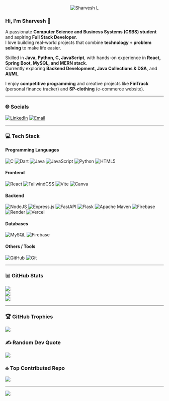 <p align="center">
  <img src="https://readme-typing-svg.herokuapp.com?font=Fira+Code&size=40&duration=3000&color=00F7FF&center=true&vCenter=true&width=600&lines=SHARVESH+L" alt="Sharvesh L"/>
</p>

### Hi, I’m Sharvesh 👋
A passionate **Computer Science and Business Systems (CSBS) student** and aspiring **Full Stack Developer**.  
I love building real-world projects that combine **technology + problem solving** to make life easier.  

Skilled in **Java, Python, C, JavaScript**, with hands-on experience in **React, Spring Boot, MySQL, and MERN stack**.  
Currently exploring **Backend Development, Java Collections & DSA**, and **AI/ML**.  

I enjoy **competitive programming** and creative projects like **FinTrack** (personal finance tracker) and **SP-clothing** (e-commerce website).  

---

### 🌐 Socials
[![LinkedIn](https://img.shields.io/badge/LinkedIn-%230077B5.svg?logo=linkedin&logoColor=white)](https://linkedin.com/in/sharvesh-l) 
[![Email](https://img.shields.io/badge/Email-D14836?logo=gmail&logoColor=white)](mailto:loganathansharvesh14@gmail.com) 

---

### 💻 Tech Stack

#### Programming Languages
![C](https://img.shields.io/badge/c-%2300599C.svg?style=plastic&logo=c&logoColor=white) 
![Dart](https://img.shields.io/badge/dart-%230175C2.svg?style=plastic&logo=dart&logoColor=white) 
![Java](https://img.shields.io/badge/java-%23ED8B00.svg?style=plastic&logo=openjdk&logoColor=white) 
![JavaScript](https://img.shields.io/badge/javascript-%23323330.svg?style=plastic&logo=javascript&logoColor=%23F7DF1E) 
![Python](https://img.shields.io/badge/python-3670A0?style=plastic&logo=python&logoColor=ffdd54) 
![HTML5](https://img.shields.io/badge/html5-%23E34F26.svg?style=plastic&logo=html5&logoColor=white)

#### Frontend
![React](https://img.shields.io/badge/react-%2320232a.svg?style=plastic&logo=react&logoColor=%2361DAFB) 
![TailwindCSS](https://img.shields.io/badge/tailwindcss-%2338B2AC.svg?style=plastic&logo=tailwind-css&logoColor=white) 
![Vite](https://img.shields.io/badge/vite-%23646CFF.svg?style=plastic&logo=vite&logoColor=white) 
![Canva](https://img.shields.io/badge/Canva-%2300C4CC.svg?style=plastic&logo=Canva&logoColor=white)

#### Backend
![NodeJS](https://img.shields.io/badge/node.js-6DA55F?style=plastic&logo=node.js&logoColor=white) 
![Express.js](https://img.shields.io/badge/express.js-%23404d59.svg?style=plastic&logo=express&logoColor=%2361DAFB) 
![FastAPI](https://img.shields.io/badge/FastAPI-005571?style=plastic&logo=fastapi) 
![Flask](https://img.shields.io/badge/flask-%23000.svg?style=plastic&logo=flask&logoColor=white) 
![Apache Maven](https://img.shields.io/badge/Apache%20Maven-C71A36?style=plastic&logo=Apache%20Maven&logoColor=white) 
![Firebase](https://img.shields.io/badge/firebase-%23039BE5.svg?style=plastic&logo=firebase) 
![Render](https://img.shields.io/badge/Render-%46E3B7.svg?style=plastic&logo=render&logoColor=white) 
![Vercel](https://img.shields.io/badge/vercel-%23000000.svg?style=plastic&logo=vercel&logoColor=white)

#### Databases
![MySQL](https://img.shields.io/badge/mysql-4479A1.svg?style=plastic&logo=mysql&logoColor=white) 
![Firebase](https://img.shields.io/badge/firebase-a08021?style=plastic&logo=firebase&logoColor=ffcd34)

#### Others / Tools
![GitHub](https://img.shields.io/badge/github-%23121011.svg?style=plastic&logo=github&logoColor=white) 
![Git](https://img.shields.io/badge/git-%23F05033.svg?style=plastic&logo=git&logoColor=white)

---

### 📊 GitHub Stats
![](https://github-readme-stats.vercel.app/api?username=Sharvzz&theme=monokai&hide_border=false&include_all_commits=true&count_private=true)<br/>
![](https://nirzak-streak-stats.vercel.app/?user=Sharvzz&theme=monokai&hide_border=false)<br/>
![](https://github-readme-stats.vercel.app/api/top-langs/?username=Sharvzz&theme=monokai&hide_border=false&include_all_commits=true&count_private=true&layout=compact)

---

### 🏆 GitHub Trophies
![](https://github-profile-trophy.vercel.app/?username=Sharvzz&theme=radical&no-frame=false&no-bg=true&margin-w=4)

### ✍️ Random Dev Quote
![](https://quotes-github-readme.vercel.app/api?type=horizontal&theme=tokyonight)

### 🔝 Top Contributed Repo
![](https://github-contributor-stats.vercel.app/api?username=Sharvzz&limit=5&theme=shadow_blue&combine_all_yearly_contributions=true)

---
[![](https://visitcount.itsvg.in/api?id=Sharvzz&icon=1&color=1)](https://visitcount.itsvg.in)

<!-- Proudly created with GPRM ( https://gprm.itsvg.in ) -->
